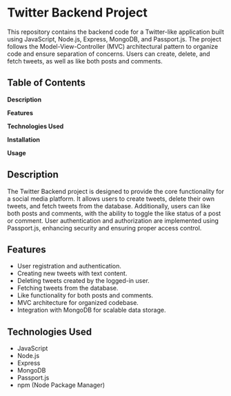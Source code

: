 
# Twitter Backend Project

This repository contains the backend code for a Twitter-like application built using JavaScript, Node.js, Express, MongoDB, and Passport.js. The project follows the Model-View-Controller (MVC) architectural pattern to organize code and ensure separation of concerns. Users can create, delete, and fetch tweets, as well as like both posts and comments.


## Table of Contents

**Description**

**Features**

**Technologies Used**

**Installation**

**Usage**

## Description

The Twitter Backend project is designed to provide the core functionality for a social media platform. It allows users to create tweets, delete their own tweets, and fetch tweets from the database. Additionally, users can like both posts and comments, with the ability to toggle the like status of a post or comment. User authentication and authorization are implemented using Passport.js, enhancing security and ensuring proper access control.


## Features

- User registration and authentication.
- Creating new tweets with text content.
- Deleting tweets created by the logged-in user.
- Fetching tweets from the database.
- Like functionality for both posts and comments.
- MVC architecture for organized codebase.
- Integration with MongoDB for scalable data storage.


## Technologies Used

- JavaScript
- Node.js
- Express
- MongoDB
- Passport.js
- npm (Node Package Manager)

